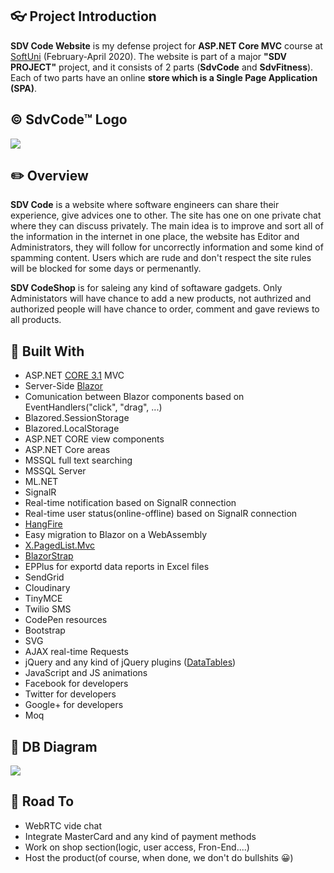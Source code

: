 ## :eyeglasses: Project Introduction

**SDV Code Website** is my defense project for **ASP.NET Core MVC** course at [SoftUni](https://softuni.bg/ "SoftUni") (February-April 2020). The website is part of a major **"SDV PROJECT"** project, and it consists of 2 parts (**SdvCode** and **SdvFitness**). Each of two parts have an online **store which is a Single Page Application (SPA)**.

## &copy; SdvCode&trade; Logo
![](https://res.cloudinary.com/dvlw1ehpa/image/upload/v1605256646/SDV_Logo_fkpahd.png)

## :pencil2: Overview

**SDV Code** is a website where software engineers can share their experience, give advices one to other. The site has one on one private chat where they can discuss privately. The main idea is to improve and sort all of the information in the internet in one place, the website has Editor and Administrators, they will follow for uncorrectly information and some kind of spamming content. Users which are rude and don't respect the site rules will be blocked for some days or permenantly.

**SDV CodeShop** is for saleing any kind of softaware gadgets. Only Administators will have chance to add a new products, not authrized and authorized people will have chance to order, comment and gave reviews to all products.

## :hammer: Built With
- ASP.NET [CORE 3.1](https://dotnet.microsoft.com/download/dotnet-core/3.1 "CORE 3.1") MVC
- Server-Side [Blazor](https://dotnet.microsoft.com/apps/aspnet/web-apps/blazor "Blazor")
- Comunication between Blazor components based on EventHandlers("click", "drag", ...)
- Blazored.SessionStorage
- Blazored.LocalStorage
- ASP.NET CORE view components
- ASP.NET Core areas
- MSSQL full text searching
- MSSQL Server
- ML.NET
- SignalR
- Real-time notification based on SignalR connection
- Real-time user status(online-offline) based on SignalR connection
- [HangFire](https://www.hangfire.io/ "HangFire")
- Easy migration to Blazor on a WebAssembly
- [X.PagedList.Mvc](https://www.nuget.org/packages/X.PagedList.Mvc/ "X.PagedList.Mvc")
- [BlazorStrap](https://blazorstrap.io/ "BlazorStrap")
- EPPlus for exportd data reports in Excel files
- SendGrid
- Cloudinary
- TinyMCE
- Twilio SMS
- CodePen resources
- Bootstrap
- SVG
- AJAX real-time Requests
- jQuery and any kind of jQuery plugins ([DataTables](https://datatables.net/ "DataTables"))
- JavaScript and JS animations
- Facebook for developers
- Twitter for developers
- Google+ for developers
- Moq

## :wrench: DB Diagram
![](https://res.cloudinary.com/dvlw1ehpa/image/upload/v1605257543/Diagram_qox653.png)

## :dash: Road To
- WebRTC vide chat
- Integrate MasterCard and any kind of payment methods
- Work on shop section(logic, user access, Fron-End....)
- Host the product(of course, when done, we don't do bullshits :grinning:)